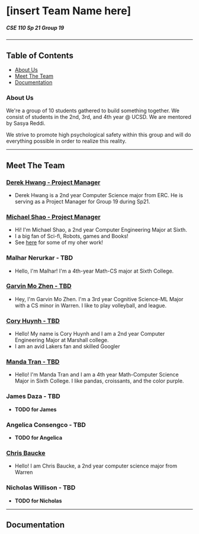 # [insert Team Name here]
##### CSE 110 Sp 21 Group 19

***
## Table of Contents
- [About Us](#about-us)
- [Meet The Team](#meet-the-team)
- [Documentation](#documentation)

### About Us
We're a group of 10 students gathered to build something together. We consist of students in the 2nd, 3rd, and 4th year @ UCSD. We are mentored by Sasya Reddi.

We strive to promote high psychological safety within this group and will do everything possible in order to realize this reality. 

<!--- Include Branding (Mascot/colors/etc.) when that's finalized --->

---

## Meet The Team
### [Derek Hwang - Project Manager](https://github.com/derek-hwang27)
- Derek Hwang is a 2nd year Computer Science major from ERC. He is serving as a Project Manager for Group 19 during Sp21.
<!--- May add more as more things come to mind--->

### [Michael Shao - Project Manager](https://github.com/michl1001)
- Hi! I'm Michael Shao, a 2nd year Computer Engineering Major at Sixth. 
- I a big fan of Sci-fi, Robots, games and Books!
- See [here](https://github.com/michl1001) for some of my oher work!

### Malhar Nerurkar - TBD
- Hello, I'm Malhar! I'm a 4th-year Math-CS major at Sixth College.

### [Garvin Mo Zhen - TBD](https://github.com/garvingit/)
- Hey, I'm Garvin Mo Zhen. I'm a 3rd year Cognitive Science-ML Major with a CS minor in Warren. I like to play volleyball, and league.
  
### [Cory Huynh - TBD](https://github.com/coryhuynh)
- Hello! My name is Cory Huynh and I am a 2nd year Computer Engineering Major at Marshall college. 
- I am an avid Lakers fan and skilled Googler
  
### [Manda Tran - TBD](https://github.com/mandatran)
- Hello! I'm Manda Tran and I am a 4th year Math-Computer Science Major in Sixth College. I like pandas, croissants, and the color purple.
  
### James Daza - TBD
- **TODO for James**
  
### Angelica Consengco - TBD
- **TODO for Angelica**
  
### [Chris Baucke](https://github.com/cbaucke)
- Hello! I am Chris Baucke, a 2nd year computer science major from Warren
  
### Nicholas Willison - TBD
- **TODO for Nicholas**

---

## Documentation
<!--- Will include navigation when documentation is written (might be in another directory...--->
